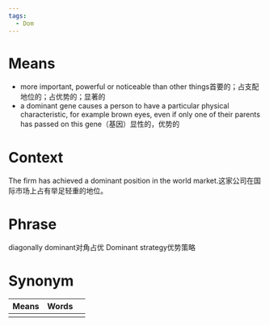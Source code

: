 ```yaml
---
tags:
  - Dom
---
```

# Means
- more important, powerful or noticeable than other things首要的；占支配地位的；占优势的；显著的
- a dominant gene causes a person to have a particular physical characteristic, for example brown eyes, even if only one of their parents has passed on this gene（基因）显性的，优势的
# Context
The firm has achieved a dominant position in the world market.这家公司在国际市场上占有举足轻重的地位。
# Phrase
diagonally dominant对角占优
Dominant strategy优势策略
# Synonym
| Means | Words |     |
| ----- | ----- | --- |
|       |       |     |
